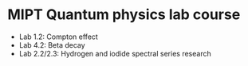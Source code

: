 # MIPT Quantum physics lab course

* Lab 1.2: Compton effect
* Lab 4.2: Beta decay
* Lab 2.2/2.3: Hydrogen and iodide spectral series research

